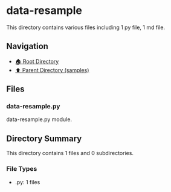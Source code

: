 # data-resample

This directory contains various files including 1 py file, 1 md file.

## Navigation

* [🏠 Root Directory](/samples/data-resample/../samples/data-resample/..README.md)
* [⬆️ Parent Directory (samples)](../README.md)

## Files

### data-resample.py

data-resample.py module.

## Directory Summary

This directory contains 1 files and 0 subdirectories.

### File Types

* .py: 1 files
